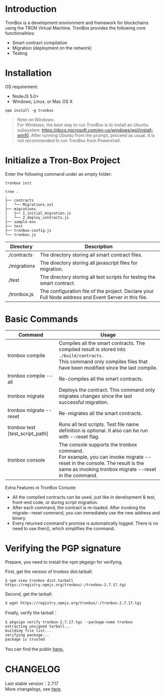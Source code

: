 # Introduction

TronBox is a development environment and framework for blockchains using the TRON Virtual Machine. TronBox provides the following core functionalities:
- Smart contract compilation
- Migration (deployment on the network)
- Testing

# Installation

OS requirement:

- NodeJS 5.0+
- Windows, Linux, or Mac OS X

```shell
npm install -g tronbox
```

> Note on Windows:  
> For Windows, the best way to run TronBox is to install an Ubuntu subsystem: https://docs.microsoft.com/en-us/windows/wsl/install-win10. After running Ubuntu from the prompt, proceed as usual. It is not recommended to run TronBox from Powershell.

# Initialize a Tron-Box Project

Enter the following command under an empty folder:
```shell
tronbox init
```

```shell
tree .
.
├── contracts
│   └── Migrations.sol
├── migrations
│   ├── 1_initial_migration.js
│   └── 2_deploy_contracts.js
├── sample-env
├── test
├── tronbox-config.js
└── tronbox.js
```
|  Directory                  |  Description  |
|  ----                 | ----  |
| ./contracts           | The directory storing all smart contract files. |
| ./migrations          | The directory storing all javascript files for migration. |
| ./test                | The directory storing all test scripts for testing the smart contract. |
| ./tronbox.js          | The configuration file of the project. Declare your Full Node address and Event Server in this file. |

# Basic Commands

| Command | Usage |
| ---- | ---- |
| tronbox compile           | Compiles all the smart contracts. The compiled result is stored into `./build/contracts`.<br/> This command only compiles files that have been modified since the last compile. |
| tronbox compile --all     | Re-compiles all the smart contracts. |
| tronbox migrate           | Deploys the contract. This command only migrates changes since the last successful migration. |
| tronbox migrate --reset   | Re-migrates all the smart contracts. |
| tronbox test [test_script_path]   | Runs all test scripts. Test file name definition is optional. It also can be run with --reset flag. |
| tronbox console   | The console supports the tronbox command. <br/> For example, you can invoke migrate --reset in the console. The result is the same as invoking tronbox migrate --reset in the command. |

Extra Features in TronBox Console:
- All the compiled contracts can be used, just like in development & test, front-end code, or during script migration.
- After each command, the contract is re-loaded. After invoking the migrate--reset command, you can immediately use the new address and binary.
- Every returned command's promise is automatically logged. There is no need to use then(), which simplifies the command.

# Verifying the PGP signature

Prepare, you need to install the npm pkgsign for verifying.

First, get the version of tronbox dist.tarball:
```shell
$ npm view tronbox dist.tarball
https://registry.npmjs.org/tronbox/-/tronbox-2.7.17.tgz
```

Second, get the tarball:
```shell
$ wget https://registry.npmjs.org/tronbox/-/tronbox-2.7.17.tgz
```

Finally, verify the tarball：
```shell
$ pkgsign verify tronbox-2.7.17.tgz --package-name tronbox
extracting unsigned tarball...
building file list...
verifying package...
package is trusted
```

You can find the public [here](https://keybase.io/tronbox/pgp_keys.asc)。

# CHANGELOG

Last stable version：2.7.17   
More changelogs, see [here](https://github.com/tronprotocol/tronbox/blob/master/CHANGELOG.md).
